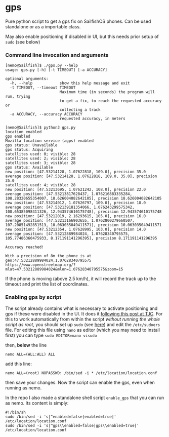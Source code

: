 # gps
Pure python script to get a gps fix on SailfishOS phones. Can be used standalone or as a importable class.

May also enable positioning if disabled in UI, but this needs prior setup of `sudo` (see below)

### Command line invocation and arguments

```
[nemo@Sailfish]$ ./gps.py --help
usage: gps.py [-h] [-t TIMEOUT] [-a ACCURACY]

optional arguments:
  -h, --help            show this help message and exit
  -t TIMEOUT, --timeout TIMEOUT
                        Maximum time (in seconds) the program will run, trying
                        to get a fix, to reach the requested accuracy or
                        collecting a track
  -a ACCURACY, --accuracy ACCURACY
                        requested accuracy, in meters
```

```
[nemo@Sailfish]$ python3 gps.py 
location enabled
gps enabled
Mozilla location service (agps) enabled
gps status: Unavailable
gps status: Acquiring
satellites used: 0; visible: 28
satellites used: 2; visible: 28
satellites used: 3; visible: 28
gps status: Available
new position: [47.53214128, 1.07622818, 109.0], precision 35.0
average position: [47.53214128, 1.07622818, 109.0, 35.0], precision 35.0
satellites used: 4; visible: 28
new position: [47.53213695, 1.07621242, 108.0], precision 22.0
average position: [47.53213817628437, 1.076216883335284, 108.28320655354007, 18.626004082642105], precision 18.626004082642105
new position: [47.53214012, 1.07626797, 109.0], precision 18.0
average position: [47.532139181354066, 1.076243299575342, 108.65385098411326, 12.943574610175748], precision 12.943574610175748
new position: [47.53212019, 2.16293615, 105.0], precision 16.0
average position: [47.53213166903655, 1.0762800279660507, 107.20851492851513, 10.063035049411571], precision 10.063035049411571
new position: [47.53212354, 1.07628995, 103.0], precision 14.0
average position: [47.53212889984024, 1.07628340795575, 105.77486360475933, 8.171191141296395], precision 8.171191141296395

Accuracy reached!

With a precision of 8m the phone is at
geo:47.53212889984024,1.07628340795575
https://www.openstreetmap.org/?mlat=47.53212889984024&mlon=1.07628340795575&zoom=15

```

If the phone is moving (above 2.5 km/h), it will record the track up to the timeout and print the list of coordinates.

### Enabling gps by script

The script already contains what is necessary to activate positioning and gps if these were disabled in the UI. It does it [following this post at TJC](https://together.jolla.com/question/192476/enableactivate-gps-positioning-in-terminal-commandline/?answer=194556#post-id-194556).
For this to work automatically from within the script *without running the whole script as root*, you should set up `sudo`
(see [here](https://together.jolla.com/question/44012/how-to-use-sudo/?answer=44013#post-id-44013)) and edit the `/etc/sudoers` file. For editing this file using `nano` as editor (which you may need to install first) you can type `sudo EDITOR=nano visudo`

then, **below** the line 

`nemo ALL=(ALL:ALL) ALL`

add this line:

`nemo ALL=(root) NOPASSWD: /bin/sed -i * /etc/location/location.conf` 

then save your changes. Now the script can enable the gps, even when running as nemo.

In the repo I also made a standalone shell script `enable_gps` that you can run as nemo. Its content is simply:
```
#!/bin/sh
sudo /bin/sed -i 's|^enabled=false|enabled=true|' /etc/location/location.conf
sudo /bin/sed -i 's|^gps\\enabled=false|gps\\enabled=true|' /etc/location/location.conf
```
